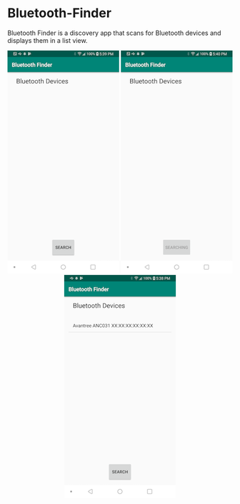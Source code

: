 # Bluetooth-Finder

Bluetooth Finder is a discovery app that scans for Bluetooth devices and displays them in a list 
view.

<div style="text-align:center">
    <img style="display: inline;" src="img/onCreate.png" />
    <img style="display: inline;" src="img/onSearch.png" />
    <img style="display: inline;" src="img/onSearched.png" />
</div>